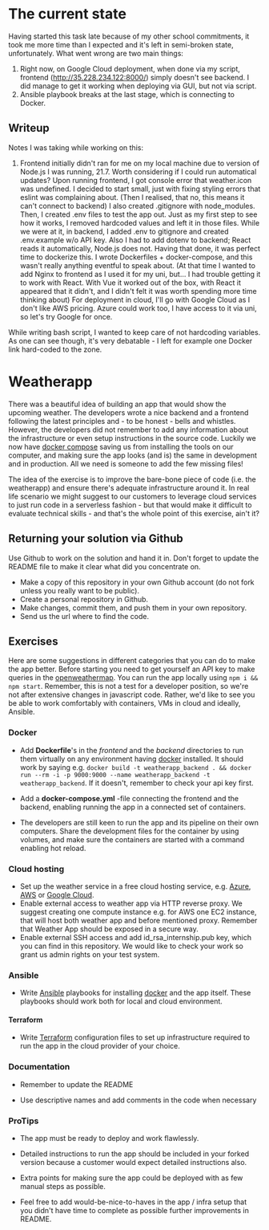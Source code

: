 # The current state

Having started this task late because of my other school commitments, it took me more time than I expected and it's left in semi-broken state, unfortunately.
What went wrong are two main things:

1) Right now, on Google Cloud deployment, when done via my script, frontend (http://35.228.234.122:8000/) simply doesn't see backend. I did manage to get it working when deploying via GUI, but not via script.
2) Ansible playbook breaks at the last stage, which is connecting to Docker.

## Writeup

Notes I was taking while working on this:

1) Frontend initially didn't ran for me on my local machine due to version of Node.js I was running, 21.7.
Worth considering if I could run automatical updates? 
Upon running frontend, I got console error that weather.icon was undefined. I decided to start small, just with fixing styling errors that eslint was complaining about. (Then I realised, that no, this means it can't connect to backend)
I also created .gitignore with node_modules.
Then, I created .env files to test the app out. Just as my first step to see how it works, I removed hardcoded values and left it in those files. While we were at it, in backend, I added .env to gitignore and
created .env.example w/o API key. Also I had to add dotenv to backend; React reads it automatically, Node.js does not. 
Having that done, it was perfect time to dockerize this. I wrote Dockerfiles + docker-compose, and this wasn't really anything eventful to speak about. (At that time I wanted to add Nginx to frontend as I used it for my uni, but... I had trouble getting it to work with React. With Vue it worked out of the box, with React it appeared that it didn't, and I didn't felt it was worth spending more time thinking about)
For deployment in cloud, I'll go with Google Cloud as I don't like AWS pricing. Azure could work too, I have access to it via uni, so let's try Google for once.

While writing bash script, I wanted to keep care of not hardcoding variables. As one can see though, it's very debatable - I left for example one Docker link hard-coded to the zone.


# Weatherapp

There was a beautiful idea of building an app that would show the upcoming weather. The developers wrote a nice backend and a frontend following the latest principles and - to be honest - bells and whistles. However, the developers did not remember to add any information about the infrastructure or even setup instructions in the source code.
Luckily we now have [docker compose](https://docs.docker.com/compose/) saving us from installing the tools on our computer, and making sure the app looks (and is) the same in development and in production. All we need is someone to add the few missing files!

The idea of the exercise is to improve the bare-bone piece of code (i.e. the weatherapp) and ensure there's adequate infrastructure around it. 
In real life scenario we might suggest to our customers to leverage cloud services to just run code in a serverless fashion - but that would make it difficult to evaluate technical skills - and that's the whole point of this exercise, ain't it? 


## Returning your solution via Github
Use Github to work on the solution and hand it in. Don't forget to update the README file to make it clear what did you concentrate on.

* Make a copy of this repository in your own Github account (do not fork unless you really want to be public).
* Create a personal repository in Github.
* Make changes, commit them, and push them in your own repository.
* Send us the url where to find the code.

## Exercises

Here are some suggestions in different categories that you can do to make the app better. Before starting you need to get yourself an API key to make queries in the [openweathermap](http://openweathermap.org/). You can run the app locally using `npm i && npm start`.
Remember, this is not a test for a developer position, so we're not after extensive changes in javascript code. Rather, we'd like to see you be able to work comfortably with containers, VMs in cloud and ideally, Ansible.

### Docker

* Add **Dockerfile**'s in the *frontend* and the *backend* directories to run them virtually on any environment having [docker](https://www.docker.com/) installed. It should work by saying e.g. `docker build -t weatherapp_backend . && docker run --rm -i -p 9000:9000 --name weatherapp_backend -t weatherapp_backend`. If it doesn't, remember to check your api key first.

* Add a **docker-compose.yml** -file connecting the frontend and the backend, enabling running the app in a connected set of containers.

* The developers are still keen to run the app and its pipeline on their own computers. Share the development files for the container by using volumes, and make sure the containers are started with a command enabling hot reload.

### Cloud hosting

* Set up the weather service in a free cloud hosting service, e.g. [Azure](https://azure.microsoft.com/en-us/free/), [AWS](https://aws.amazon.com/free/) or [Google Cloud](https://cloud.google.com/free/).
* Enable external access to weather app via HTTP reverse proxy. We suggest creating one compute instance e.g. for AWS one EC2 instance, that will host both weather app and before mentioned proxy. Remember that Weather App should be exposed in a secure way.
* Enable external SSH access and add id_rsa_internship.pub key, which you can find in this repository. We would like to check your work so grant us admin rights on your test system.

### Ansible

* Write [Ansible](http://docs.ansible.com/ansible/intro.html) playbooks for installing [docker](https://www.docker.com/) and the app itself. These playbooks should work both for local and cloud environment.

#### Terraform

* Write [Terraform](https://www.terraform.io/) configuration files to set up infrastructure required to run the app in the cloud provider of your choice.

### Documentation

* Remember to update the README

* Use descriptive names and add comments in the code when necessary

### ProTips

* The app must be ready to deploy and work flawlessly.

* Detailed instructions to run the app should be included in your forked version because a customer would expect detailed instructions also.

* Extra points for making sure the app could be deployed with as few manual steps as possible.

* Feel free to add would-be-nice-to-haves in the app / infra setup that you didn't have time to complete as possible further improvements in README.
